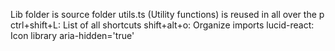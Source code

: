 Lib folder is source folder
utils.ts (Utility functions) is reused in all over the p
ctrl+shift+L: List of all shortcuts
shift+alt+o: Organize imports
lucid-react: Icon library
aria-hidden='true'
